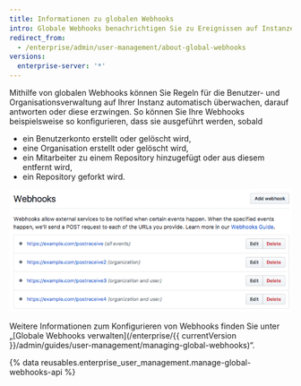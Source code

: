 ```yaml
---
title: Informationen zu globalen Webhooks
intro: Globale Webhooks benachrichtigen Sie zu Ereignissen auf Instanzebene.
redirect_from:
  - /enterprise/admin/user-management/about-global-webhooks
versions:
  enterprise-server: '*'
---
```


Mithilfe von globalen Webhooks können Sie Regeln für die Benutzer- und Organisationsverwaltung auf Ihrer Instanz automatisch überwachen, darauf antworten oder diese erzwingen. So können Sie Ihre Webhooks beispielsweise so konfigurieren, dass sie ausgeführt werden, sobald
- ein Benutzerkonto erstellt oder gelöscht wird,
- eine Organisation erstellt oder gelöscht wird,
- ein Mitarbeiter zu einem Repository hinzugefügt oder aus diesem entfernt wird,
- ein Repository geforkt wird.

![Liste der globalen Webhooks](/assets/images/enterprise/site-admin-settings/list-of-global-webhooks.png)

Weitere Informationen zum Konfigurieren von Webhooks finden Sie unter „[Globale Webhooks verwalten](/enterprise/{{ currentVersion }}/admin/guides/user-management/managing-global-webhooks)“.

{% data reusables.enterprise_user_management.manage-global-webhooks-api %}
